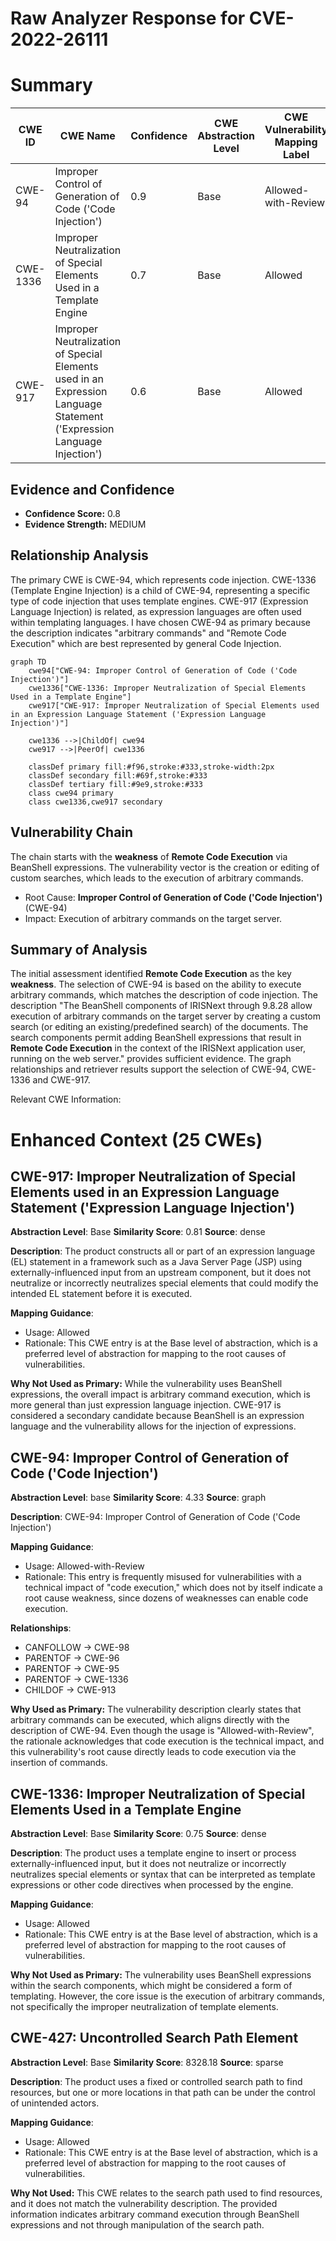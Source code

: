 # Raw Analyzer Response for CVE-2022-26111

# Summary
| CWE ID | CWE Name | Confidence | CWE Abstraction Level | CWE Vulnerability Mapping Label | CWE-Vulnerability Mapping Notes |
|---|---|---|---|---|---|
| CWE-94 | Improper Control of Generation of Code ('Code Injection') | 0.9 | Base | Allowed-with-Review | Primary CWE |
| CWE-1336 | Improper Neutralization of Special Elements Used in a Template Engine | 0.7 | Base | Allowed | Secondary Candidate |
| CWE-917 | Improper Neutralization of Special Elements used in an Expression Language Statement ('Expression Language Injection') | 0.6 | Base | Allowed | Secondary Candidate |

## Evidence and Confidence

*   **Confidence Score:** 0.8
*   **Evidence Strength:** MEDIUM

## Relationship Analysis
The primary CWE is CWE-94, which represents code injection. CWE-1336 (Template Engine Injection) is a child of CWE-94, representing a specific type of code injection that uses template engines. CWE-917 (Expression Language Injection) is related, as expression languages are often used within templating languages. I have chosen CWE-94 as primary because the description indicates "arbitrary commands" and "Remote Code Execution" which are best represented by general Code Injection.
```mermaid
graph TD
    cwe94["CWE-94: Improper Control of Generation of Code ('Code Injection')"]
    cwe1336["CWE-1336: Improper Neutralization of Special Elements Used in a Template Engine"]
    cwe917["CWE-917: Improper Neutralization of Special Elements used in an Expression Language Statement ('Expression Language Injection')"]
    
    cwe1336 -->|ChildOf| cwe94
    cwe917 -->|PeerOf| cwe1336
    
    classDef primary fill:#f96,stroke:#333,stroke-width:2px
    classDef secondary fill:#69f,stroke:#333
    classDef tertiary fill:#9e9,stroke:#333
    class cwe94 primary
    class cwe1336,cwe917 secondary
```

## Vulnerability Chain
The chain starts with the **weakness** of **Remote Code Execution** via BeanShell expressions. The vulnerability vector is the creation or editing of custom searches, which leads to the execution of arbitrary commands.
  - Root Cause: **Improper Control of Generation of Code ('Code Injection')** (CWE-94)
  - Impact: Execution of arbitrary commands on the target server.

## Summary of Analysis
The initial assessment identified **Remote Code Execution** as the key **weakness**. The selection of CWE-94 is based on the ability to execute arbitrary commands, which matches the description of code injection. The description "The BeanShell components of IRISNext through 9.8.28 allow execution of arbitrary commands on the target server by creating a custom search (or editing an existing/predefined search) of the documents. The search components permit adding BeanShell expressions that result in **Remote Code Execution** in the context of the IRISNext application user, running on the web server." provides sufficient evidence. The graph relationships and retriever results support the selection of CWE-94, CWE-1336 and CWE-917.

Relevant CWE Information:

# Enhanced Context (25 CWEs)

## CWE-917: Improper Neutralization of Special Elements used in an Expression Language Statement ('Expression Language Injection')
**Abstraction Level**: Base
**Similarity Score**: 0.81
**Source**: dense

**Description**:
The product constructs all or part of an expression language (EL) statement in a framework such as a Java Server Page (JSP) using externally-influenced input from an upstream component, but it does not neutralize or incorrectly neutralizes special elements that could modify the intended EL statement before it is executed.

**Mapping Guidance**:
- Usage: Allowed
- Rationale: This CWE entry is at the Base level of abstraction, which is a preferred level of abstraction for mapping to the root causes of vulnerabilities.

**Why Not Used as Primary:** While the vulnerability uses BeanShell expressions, the overall impact is arbitrary command execution, which is more general than just expression language injection. CWE-917 is considered a secondary candidate because BeanShell is an expression language and the vulnerability allows for the injection of expressions.

## CWE-94: Improper Control of Generation of Code ('Code Injection')
**Abstraction Level**: base
**Similarity Score**: 4.33
**Source**: graph

**Description**:
CWE-94: Improper Control of Generation of Code ('Code Injection')

**Mapping Guidance**:
- Usage: Allowed-with-Review
- Rationale: This entry is frequently misused for vulnerabilities with a technical impact of "code execution," which does not by itself indicate a root cause weakness, since dozens of weaknesses can enable code execution.

**Relationships**:
- CANFOLLOW -> CWE-98
- PARENTOF -> CWE-96
- PARENTOF -> CWE-95
- PARENTOF -> CWE-1336
- CHILDOF -> CWE-913

**Why Used as Primary:** The vulnerability description clearly states that arbitrary commands can be executed, which aligns directly with the description of CWE-94. Even though the usage is "Allowed-with-Review", the rationale acknowledges that code execution is the technical impact, and this vulnerability's root cause directly leads to code execution via the insertion of commands.

## CWE-1336: Improper Neutralization of Special Elements Used in a Template Engine
**Abstraction Level**: Base
**Similarity Score**: 0.75
**Source**: dense

**Description**:
The product uses a template engine to insert or process externally-influenced input, but it does not neutralize or incorrectly neutralizes special elements or syntax that can be interpreted as template expressions or other code directives when processed by the engine.

**Mapping Guidance**:
- Usage: Allowed
- Rationale: This CWE entry is at the Base level of abstraction, which is a preferred level of abstraction for mapping to the root causes of vulnerabilities.

**Why Not Used as Primary:** The vulnerability uses BeanShell expressions within the search components, which might be considered a form of templating. However, the core issue is the execution of arbitrary commands, not specifically the improper neutralization of template elements.

## CWE-427: Uncontrolled Search Path Element
**Abstraction Level**: Base
**Similarity Score**: 8328.18
**Source**: sparse

**Description**:
The product uses a fixed or controlled search path to find resources, but one or more locations in that path can be under the control of unintended actors.

**Mapping Guidance**:
- Usage: Allowed
- Rationale: This CWE entry is at the Base level of abstraction, which is a preferred level of abstraction for mapping to the root causes of vulnerabilities.

**Why Not Used:** This CWE relates to the search path used to find resources, and it does not match the vulnerability description. The provided information indicates arbitrary command execution through BeanShell expressions and not through manipulation of the search path.